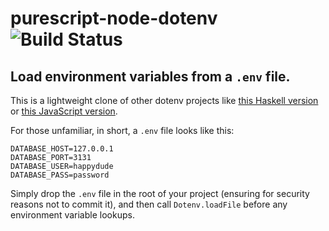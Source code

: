 # purescript-node-dotenv ![Build Status](https://img.shields.io/travis/nicholassaunders/purescript-node-dotenv.svg)
## Load environment variables from a ```.env``` file.

This is a lightweight clone of other dotenv projects like [this Haskell version](https://github.com/stackbuilders/dotenv-hs) or [this JavaScript version](https://github.com/motdotla/dotenv#readme).

For those unfamiliar, in short, a ```.env``` file looks like this:

```
DATABASE_HOST=127.0.0.1
DATABASE_PORT=3131
DATABASE_USER=happydude
DATABASE_PASS=password
```

Simply drop the ```.env``` file in the root of your project (ensuring for security reasons not to commit it), and then call ```Dotenv.loadFile``` before any environment variable lookups.

